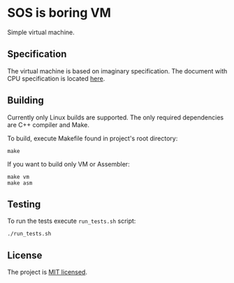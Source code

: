 # SOS is boring VM
Simple virtual machine.

## Specification
The virtual machine is based on imaginary specification. The document with CPU
specification is located [here](docs/spec.txt).

## Building
Currently only Linux builds are supported.
The only required dependencies are C++ compiler and Make.

To build, execute Makefile found in project's root directory:
```
make
```

If you want to build only VM or Assembler:
```
make vm
make asm
```

## Testing
To run the tests execute `run_tests.sh` script:
```
./run_tests.sh
```

## License
The project is [MIT licensed](LICENSE).
